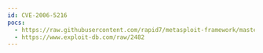 ```yaml
---
id: CVE-2006-5216
pocs:
  - https://raw.githubusercontent.com/rapid7/metasploit-framework/master/modules/exploits/windows/http/shttpd_post.rb
  - https://www.exploit-db.com/raw/2482
---
```

